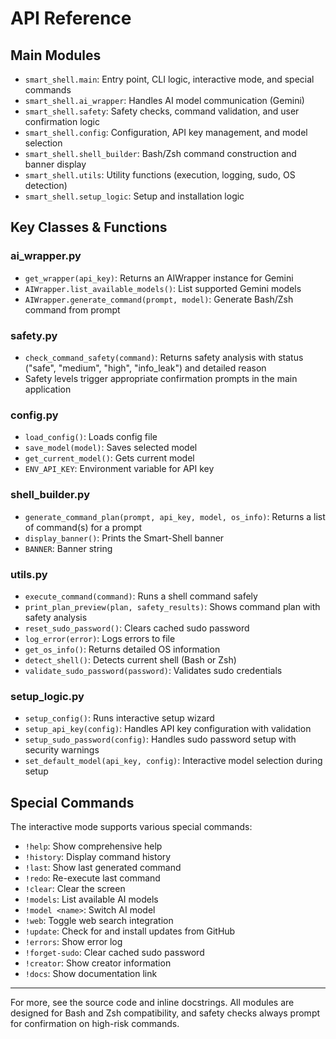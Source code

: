 # API Reference

## Main Modules

- `smart_shell.main`: Entry point, CLI logic, interactive mode, and special commands
- `smart_shell.ai_wrapper`: Handles AI model communication (Gemini)
- `smart_shell.safety`: Safety checks, command validation, and user confirmation logic
- `smart_shell.config`: Configuration, API key management, and model selection
- `smart_shell.shell_builder`: Bash/Zsh command construction and banner display
- `smart_shell.utils`: Utility functions (execution, logging, sudo, OS detection)
- `smart_shell.setup_logic`: Setup and installation logic

## Key Classes & Functions

### ai_wrapper.py
- `get_wrapper(api_key)`: Returns an AIWrapper instance for Gemini
- `AIWrapper.list_available_models()`: List supported Gemini models
- `AIWrapper.generate_command(prompt, model)`: Generate Bash/Zsh command from prompt

### safety.py
- `check_command_safety(command)`: Returns safety analysis with status ("safe", "medium", "high", "info_leak") and detailed reason
- Safety levels trigger appropriate confirmation prompts in the main application

### config.py
- `load_config()`: Loads config file
- `save_model(model)`: Saves selected model
- `get_current_model()`: Gets current model
- `ENV_API_KEY`: Environment variable for API key

### shell_builder.py
- `generate_command_plan(prompt, api_key, model, os_info)`: Returns a list of command(s) for a prompt
- `display_banner()`: Prints the Smart-Shell banner
- `BANNER`: Banner string

### utils.py
- `execute_command(command)`: Runs a shell command safely
- `print_plan_preview(plan, safety_results)`: Shows command plan with safety analysis
- `reset_sudo_password()`: Clears cached sudo password
- `log_error(error)`: Logs errors to file
- `get_os_info()`: Returns detailed OS information
- `detect_shell()`: Detects current shell (Bash or Zsh)
- `validate_sudo_password(password)`: Validates sudo credentials

### setup_logic.py
- `setup_config()`: Runs interactive setup wizard
- `setup_api_key(config)`: Handles API key configuration with validation
- `setup_sudo_password(config)`: Handles sudo password setup with security warnings
- `set_default_model(api_key, config)`: Interactive model selection during setup

## Special Commands

The interactive mode supports various special commands:

- `!help`: Show comprehensive help
- `!history`: Display command history
- `!last`: Show last generated command  
- `!redo`: Re-execute last command
- `!clear`: Clear the screen
- `!models`: List available AI models
- `!model <name>`: Switch AI model
- `!web`: Toggle web search integration
- `!update`: Check for and install updates from GitHub
- `!errors`: Show error log
- `!forget-sudo`: Clear cached sudo password
- `!creator`: Show creator information
- `!docs`: Show documentation link

---

For more, see the source code and inline docstrings. All modules are designed for Bash and Zsh compatibility, and safety checks always prompt for confirmation on high-risk commands.
